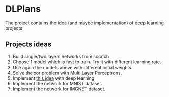 # DLPlans
The project contains the idea (and maybe implementation) of deep learning projects

## Projects ideas

1. Build single/two layers networks from scratch
2. Choose 1 model which is fast to train. Try it with different learning rate. 
3. Use again the models above with different initial weights. 
4. Solve the xor problem with Multi Layer Perceptrons.
5. Implement [this idea](http://crockpotveggies.com/2015/02/09/automating-tinder-with-eigenfaces.html) with deep learning
6. Implement the network for MNIST dataset. 
8. Implement the network for IMGNET dataset.
